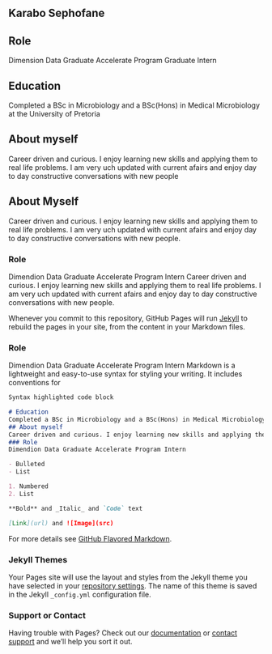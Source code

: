 ## Karabo Sephofane
## Role
Dimension Data Graduate Accelerate Program Graduate Intern
## Education
Completed a BSc in Microbiology and a BSc(Hons) in Medical Microbiology at the University of Pretoria
## About myself
Career driven and curious. I enjoy learning new skills and applying them to real life problems. I am very uch updated with current afairs and enjoy day to day constructive conversations with new people
## About Myself
Career driven and curious. I enjoy learning new skills and applying them to real life problems. I am very uch updated with current afairs and enjoy day to day constructive conversations with new people.


### Role
Dimendion Data Graduate Accelerate Program Intern
Career driven and curious. I enjoy learning new skills and applying them to real life problems. I am very uch updated with current afairs and enjoy day to day constructive conversations with new people.

Whenever you commit to this repository, GitHub Pages will run [Jekyll](https://jekyllrb.com/) to rebuild the pages in your site, from the content in your Markdown files.

### Role
Dimendion Data Graduate Accelerate Program Intern 
Markdown is a lightweight and easy-to-use syntax for styling your writing. It includes conventions for

```markdown
Syntax highlighted code block

# Education
Completed a BSc in Microbiology and a BSc(Hons) in Medical Microbiology at the University of Pretoria
## About myself
Career driven and curious. I enjoy learning new skills and applying them to real life problems. I am very uch updated with current afairs and enjoy day to day constructive conversations with new people.
### Role
Dimendion Data Graduate Accelerate Program Intern 

- Bulleted
- List

1. Numbered
2. List

**Bold** and _Italic_ and `Code` text

[Link](url) and ![Image](src)
```

For more details see [GitHub Flavored Markdown](https://guides.github.com/features/mastering-markdown/).

### Jekyll Themes

Your Pages site will use the layout and styles from the Jekyll theme you have selected in your [repository settings](https://github.com/KB-LAB/Lastattempt/settings). The name of this theme is saved in the Jekyll `_config.yml` configuration file.

### Support or Contact

Having trouble with Pages? Check out our [documentation](https://help.github.com/categories/github-pages-basics/) or [contact support](https://github.com/contact) and we’ll help you sort it out.
